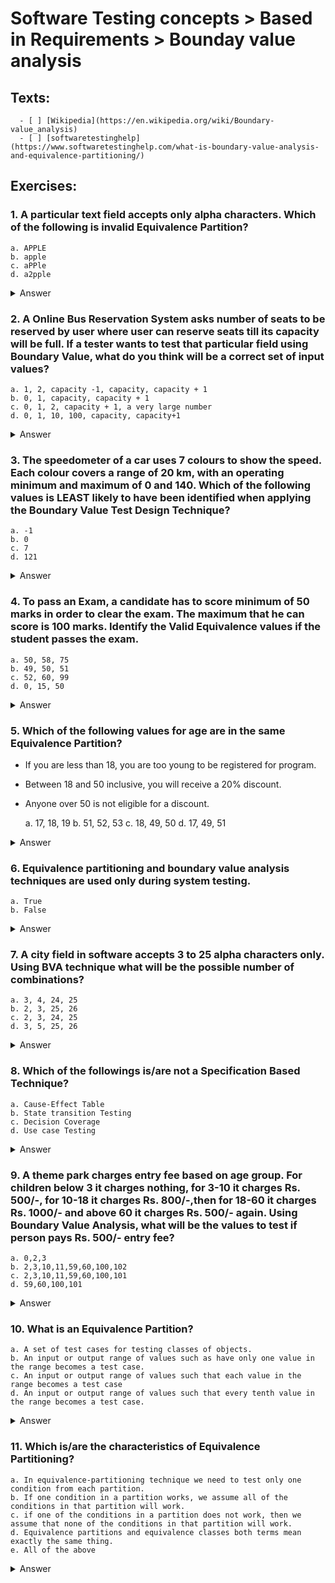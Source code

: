 # Software Testing concepts > Based in Requirements >  Bounday value analysis

## Texts:

      - [ ] [Wikipedia](https://en.wikipedia.org/wiki/Boundary-value_analysis)
      - [ ] [softwaretestinghelp](https://www.softwaretestinghelp.com/what-is-boundary-value-analysis-and-equivalence-partitioning/)


## Exercises:

### 1. A particular text field accepts only alpha characters. Which of the following is invalid Equivalence Partition?

	a. APPLE
	b. apple
	c. aPPle
	d. a2pple

<Details>
	<summary>Answer</summary>
	d
</Details>


### 2. A Online Bus Reservation System asks number of seats to be reserved by user where user can reserve seats till its capacity will be full. If a tester wants to test that particular field using Boundary Value, what do you think will be a correct set of input values?

	a. 1, 2, capacity -1, capacity, capacity + 1
	b. 0, 1, capacity, capacity + 1
	c. 0, 1, 2, capacity + 1, a very large number
	d. 0, 1, 10, 100, capacity, capacity+1

<Details>
	<summary>Answer</summary>
	b
</Details>


### 3. The speedometer of a car uses 7 colours to show the speed. Each colour covers a range of 20 km, with an operating minimum and maximum of 0 and 140. Which of the following values is LEAST likely to have been identified when applying the Boundary Value Test Design Technique?

	a. -1
	b. 0
	c. 7
	d. 121

<Details>
	<summary>Answer</summary>
	c
</Details>


### 4. To pass an Exam, a candidate has to score minimum of 50 marks in order to clear the exam. The maximum that he can score is 100 marks. Identify the Valid Equivalence values if the student passes the exam.

	a. 50, 58, 75
	b. 49, 50, 51
	c. 52, 60, 99
	d. 0, 15, 50

<Details>
	<summary>Answer</summary>
	c
</Details>


### 5. Which of the following values for age are in the same Equivalence Partition?

- If you are less than 18, you are too young to be registered for program.
- Between 18 and 50 inclusive, you will receive a 20% discount.
- Anyone over 50 is not eligible for a discount.

	a. 17, 18, 19
	b. 51, 52, 53
	c. 18, 49, 50
	d. 17, 49, 51

<Details>
	<summary>Answer</summary>
	b
</Details>


### 6. Equivalence partitioning and boundary value analysis techniques are used only during system testing.

	a. True
	b. False

<Details>
	<summary>Answer</summary>
	b
</Details>


### 7. A city field in software accepts 3 to 25 alpha characters only. Using BVA technique what will be the possible number of combinations?

	a. 3, 4, 24, 25
	b. 2, 3, 25, 26
	c. 2, 3, 24, 25
	d. 3, 5, 25, 26

<Details>
	<summary>Answer</summary>
	b
</Details>


### 8. Which of the followings is/are not a Specification Based Technique?

	a. Cause-Effect Table
	b. State transition Testing
	c. Decision Coverage
	d. Use case Testing

<Details>
	<summary>Answer</summary>
	c
</Details>


### 9. A theme park charges entry fee based on age group. For children below 3 it charges nothing, for 3-10 it charges Rs. 500/-, for 10-18 it charges Rs. 800/-,then for 18-60 it charges Rs. 1000/- and above 60 it charges Rs. 500/- again. Using Boundary Value Analysis, what will be the values to test if person pays Rs. 500/- entry fee?

	a. 0,2,3
	b. 2,3,10,11,59,60,100,102
	c. 2,3,10,11,59,60,100,101
	d. 59,60,100,101

<Details>
	<summary>Answer</summary>
	c
</Details>


### 10. What is an Equivalence Partition?

	a. A set of test cases for testing classes of objects.
	b. An input or output range of values such as have only one value in the range becomes a test case.
	c. An input or output range of values such that each value in the range becomes a test case
	d. An input or output range of values such that every tenth value in the range becomes a test case.

<Details>
	<summary>Answer</summary>
	b
</Details>


### 11. Which is/are the characteristics of Equivalence Partitioning?

	a. In equivalence-partitioning technique we need to test only one condition from each partition.
	b. If one condition in a partition works, we assume all of the conditions in that partition will work.
	c. if one of the conditions in a partition does not work, then we assume that none of the conditions in that partition will work.
	d. Equivalence partitions and equivalence classes both terms mean exactly the same thing.
	e. All of the above

<Details>
	<summary>Answer</summary>
	e
</Details>